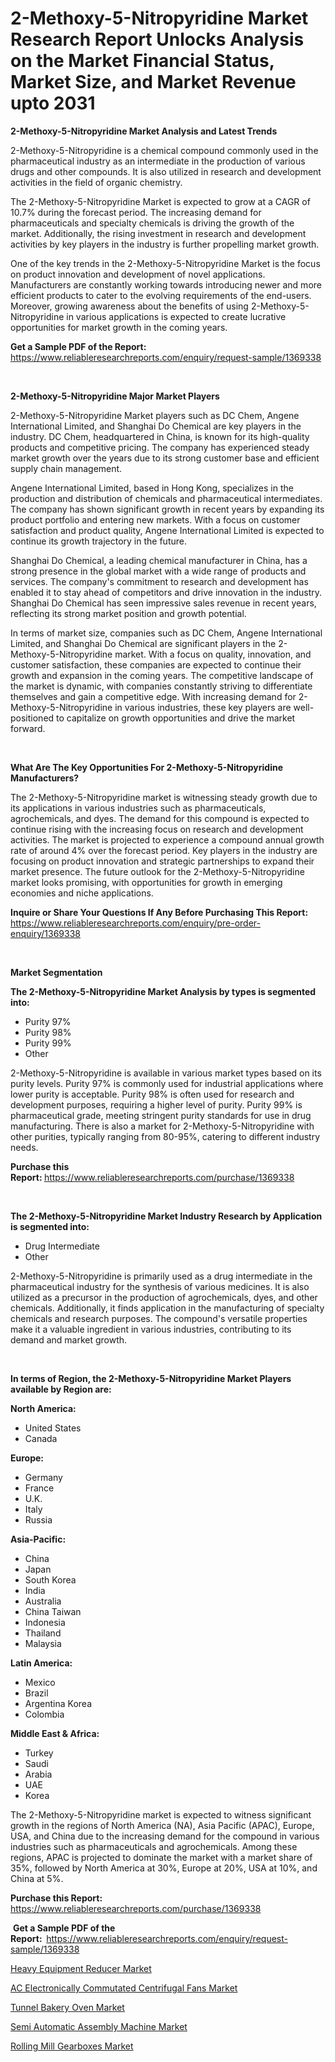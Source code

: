 <p><h1>2-Methoxy-5-Nitropyridine Market Research Report Unlocks Analysis on the Market Financial Status, Market Size, and Market Revenue upto 2031</h1></p><p><strong>2-Methoxy-5-Nitropyridine Market Analysis and Latest Trends</strong></p>
<p><p>2-Methoxy-5-Nitropyridine is a chemical compound commonly used in the pharmaceutical industry as an intermediate in the production of various drugs and other compounds. It is also utilized in research and development activities in the field of organic chemistry.</p><p>The 2-Methoxy-5-Nitropyridine Market is expected to grow at a CAGR of 10.7% during the forecast period. The increasing demand for pharmaceuticals and specialty chemicals is driving the growth of the market. Additionally, the rising investment in research and development activities by key players in the industry is further propelling market growth.</p><p>One of the key trends in the 2-Methoxy-5-Nitropyridine Market is the focus on product innovation and development of novel applications. Manufacturers are constantly working towards introducing newer and more efficient products to cater to the evolving requirements of the end-users. Moreover, growing awareness about the benefits of using 2-Methoxy-5-Nitropyridine in various applications is expected to create lucrative opportunities for market growth in the coming years.</p></p>
<p><strong>Get a Sample PDF of the Report:&nbsp;</strong> <a href="https://www.reliableresearchreports.com/enquiry/request-sample/1369338">https://www.reliableresearchreports.com/enquiry/request-sample/1369338</a></p>
<p>&nbsp;</p>
<p><strong>2-Methoxy-5-Nitropyridine Major Market Players</strong></p>
<p><p>2-Methoxy-5-Nitropyridine Market players such as DC Chem, Angene International Limited, and Shanghai Do Chemical are key players in the industry. DC Chem, headquartered in China, is known for its high-quality products and competitive pricing. The company has experienced steady market growth over the years due to its strong customer base and efficient supply chain management.</p><p>Angene International Limited, based in Hong Kong, specializes in the production and distribution of chemicals and pharmaceutical intermediates. The company has shown significant growth in recent years by expanding its product portfolio and entering new markets. With a focus on customer satisfaction and product quality, Angene International Limited is expected to continue its growth trajectory in the future.</p><p>Shanghai Do Chemical, a leading chemical manufacturer in China, has a strong presence in the global market with a wide range of products and services. The company's commitment to research and development has enabled it to stay ahead of competitors and drive innovation in the industry. Shanghai Do Chemical has seen impressive sales revenue in recent years, reflecting its strong market position and growth potential.</p><p>In terms of market size, companies such as DC Chem, Angene International Limited, and Shanghai Do Chemical are significant players in the 2-Methoxy-5-Nitropyridine market. With a focus on quality, innovation, and customer satisfaction, these companies are expected to continue their growth and expansion in the coming years. The competitive landscape of the market is dynamic, with companies constantly striving to differentiate themselves and gain a competitive edge. With increasing demand for 2-Methoxy-5-Nitropyridine in various industries, these key players are well-positioned to capitalize on growth opportunities and drive the market forward.</p></p>
<p>&nbsp;</p>
<p><strong>What Are The Key Opportunities For 2-Methoxy-5-Nitropyridine Manufacturers?</strong></p>
<p><p>The 2-Methoxy-5-Nitropyridine market is witnessing steady growth due to its applications in various industries such as pharmaceuticals, agrochemicals, and dyes. The demand for this compound is expected to continue rising with the increasing focus on research and development activities. The market is projected to experience a compound annual growth rate of around 4% over the forecast period. Key players in the industry are focusing on product innovation and strategic partnerships to expand their market presence. The future outlook for the 2-Methoxy-5-Nitropyridine market looks promising, with opportunities for growth in emerging economies and niche applications.</p></p>
<p><strong>Inquire or Share Your Questions If Any Before Purchasing This Report:</strong> <a href="https://www.reliableresearchreports.com/enquiry/pre-order-enquiry/1369338">https://www.reliableresearchreports.com/enquiry/pre-order-enquiry/1369338</a></p>
<p>&nbsp;</p>
<p><strong>Market Segmentation</strong></p>
<p><strong>The 2-Methoxy-5-Nitropyridine Market Analysis by types is segmented into:</strong></p>
<p><ul><li>Purity 97%</li><li>Purity 98%</li><li>Purity 99%</li><li>Other</li></ul></p>
<p><p>2-Methoxy-5-Nitropyridine is available in various market types based on its purity levels. Purity 97% is commonly used for industrial applications where lower purity is acceptable. Purity 98% is often used for research and development purposes, requiring a higher level of purity. Purity 99% is pharmaceutical grade, meeting stringent purity standards for use in drug manufacturing. There is also a market for 2-Methoxy-5-Nitropyridine with other purities, typically ranging from 80-95%, catering to different industry needs.</p></p>
<p><strong>Purchase this Report:&nbsp;</strong><a href="https://www.reliableresearchreports.com/purchase/1369338">https://www.reliableresearchreports.com/purchase/1369338</a></p>
<p>&nbsp;</p>
<p><strong>The 2-Methoxy-5-Nitropyridine Market Industry Research by Application is segmented into:</strong></p>
<p><ul><li>Drug Intermediate</li><li>Other</li></ul></p>
<p><p>2-Methoxy-5-Nitropyridine is primarily used as a drug intermediate in the pharmaceutical industry for the synthesis of various medicines. It is also utilized as a precursor in the production of agrochemicals, dyes, and other chemicals. Additionally, it finds application in the manufacturing of specialty chemicals and research purposes. The compound's versatile properties make it a valuable ingredient in various industries, contributing to its demand and market growth.</p></p>
<p>&nbsp;</p>
<p><strong>In terms of Region, the 2-Methoxy-5-Nitropyridine Market Players available by Region are:</strong></p>
<p>
    <p> <strong> North America: </strong>
        <ul>
            <li>United States</li>
            <li>Canada</li>
        </ul>
        </p> 
    <p> <strong> Europe: </strong>
        <ul>
            <li>Germany</li>
            <li>France</li>
            <li>U.K.</li>
            <li>Italy</li>
            <li>Russia</li>
        </ul>
        </p> 
    <p> <strong> Asia-Pacific: </strong>
        <ul>
            <li>China</li>
            <li>Japan</li>
            <li>South Korea</li>
            <li>India</li>
            <li>Australia</li>
            <li>China Taiwan</li>
            <li>Indonesia</li>
            <li>Thailand</li>
            <li>Malaysia</li>
        </ul>
        </p> 
    <p> <strong> Latin America: </strong>
        <ul>
            <li>Mexico</li>
            <li>Brazil</li>
            <li>Argentina Korea</li>
            <li>Colombia</li>
        </ul>
        </p> 
    <p> <strong> Middle East & Africa: </strong>
        <ul>
            <li>Turkey</li>
            <li>Saudi</li>
            <li>Arabia</li>
            <li>UAE</li>
            <li>Korea</li>
        </ul>
    </p>
    </p>
<p><p>The 2-Methoxy-5-Nitropyridine market is expected to witness significant growth in the regions of North America (NA), Asia Pacific (APAC), Europe, USA, and China due to the increasing demand for the compound in various industries such as pharmaceuticals and agrochemicals. Among these regions, APAC is projected to dominate the market with a market share of 35%, followed by North America at 30%, Europe at 20%, USA at 10%, and China at 5%.</p></p>
<p><strong>Purchase this Report: </strong><a href="https://www.reliableresearchreports.com/purchase/1369338">https://www.reliableresearchreports.com/purchase/1369338</a></p>
<p>&nbsp;<strong>Get a Sample PDF of the Report:&nbsp;&nbsp;</strong><a href="https://www.reliableresearchreports.com/enquiry/request-sample/1369338">https://www.reliableresearchreports.com/enquiry/request-sample/1369338</a></p>
<p><strong></strong></p>
<p><p><a href="https://medium.com/@cleocarroll2022/heavy-equipment-reducer-market-trends-and-market-analysis-forecasted-for-period-2024-2031-47bad8af57e4">Heavy Equipment Reducer Market</a></p><p><a href="https://medium.com/@harveybeer951/ac-electronically-commutated-centrifugal-fans-market-the-key-to-successful-business-strategy-2b55cc6eac63">AC Electronically Commutated Centrifugal Fans Market</a></p><p><a href="https://medium.com/@cleocarroll2022/tunnel-bakery-oven-market-research-report-its-history-and-forecast-2024-to-2031-07ece2cc9bdc">Tunnel Bakery Oven Market</a></p><p><a href="https://medium.com/@harveybeer951/semi-automatic-assembly-machine-market-size-and-market-trends-complete-industry-overview-2024-to-a111462760e3">Semi Automatic Assembly Machine Market</a></p><p><a href="https://medium.com/@cleocarroll2022/rolling-mill-gearboxes-market-size-reveals-the-best-marketing-channels-in-global-industry-6d0bf53267be">Rolling Mill Gearboxes Market</a></p></p>